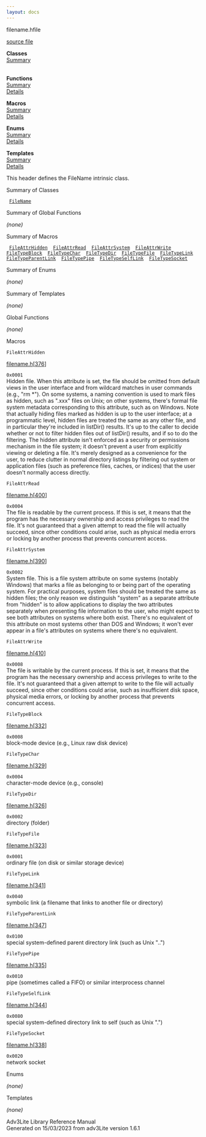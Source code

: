```yaml
---
layout: docs
---
```

<span class="title">filename.h</span><span class="type">file</span>

[source file](../source/filename.h.html)

**Classes**  
[Summary](#_ClassSummary_)  
 

**Functions**  
[Summary](#_FunctionSummary_)  
[Details](#_Functions_)

**Macros**  
[Summary](#_MacroSummary_)  
[Details](#_Macros_)

**Enums**  
[Summary](#_EnumSummary_)  
[Details](#_Enums_)

**Templates**  
[Summary](#_TemplateSummary_)  
[Details](#_Templates_)

<div class="fdesc">

This header defines the FileName intrinsic class.

</div>

<span id="_ClassSummary_"></span>

<div class="mjhd">

<span class="hdln">Summary of Classes</span>  

</div>

` `[`FileName`](../object/FileName.html)`  `
<span id="FunctionSummary_"></span>

<div class="mjhd">

<span class="hdln">Summary of Global Functions</span>  

</div>

*(none)* <span id="_MacroSummary_"></span>

<div class="mjhd">

<span class="hdln">Summary of Macros</span>  

</div>

` `[`FileAttrHidden`](#FileAttrHidden)`  `[`FileAttrRead`](#FileAttrRead)`  `[`FileAttrSystem`](#FileAttrSystem)`  `[`FileAttrWrite`](#FileAttrWrite)`  `[`FileTypeBlock`](#FileTypeBlock)`  `[`FileTypeChar`](#FileTypeChar)`  `[`FileTypeDir`](#FileTypeDir)`  `[`FileTypeFile`](#FileTypeFile)`  `[`FileTypeLink`](#FileTypeLink)`  `[`FileTypeParentLink`](#FileTypeParentLink)`  `[`FileTypePipe`](#FileTypePipe)`  `[`FileTypeSelfLink`](#FileTypeSelfLink)`  `[`FileTypeSocket`](#FileTypeSocket)`  `

<span id="_EnumSummary_"></span>

<div class="mjhd">

<span class="hdln">Summary of Enums</span>  

</div>

*(none)* <span id="_TemplateSummary_"></span>

<div class="mjhd">

<span class="hdln">Summary of Templates</span>  

</div>

*(none)* <span id="_Functions_"></span>

<div class="mjhd">

<span class="hdln">Global Functions</span>  

</div>

*(none)* <span id="_Macros_"></span>

<div class="mjhd">

<span class="hdln">Macros</span>  

</div>

<span id="FileAttrHidden"></span>

`FileAttrHidden`

[filename.h](../file/filename.h.html)\[[376](../source/filename.h.html#376)\]

<div class="desc">

`0x0001`  
Hidden file. When this attribute is set, the file should be omitted from
default views in the user interface and from wildcard matches in user
commands (e.g., "rm \*"). On some systems, a naming convention is used
to mark files as hidden, such as ".xxx" files on Unix; on other systems,
there's formal file system metadata corresponding to this attribute,
such as on Windows. Note that actually hiding files marked as hidden is
up to the user interface; at a programmatic level, hidden files are
treated the same as any other file, and in particular they're included
in listDir() results. It's up to the caller to decide whether or not to
filter hidden files out of listDir() results, and if so to do the
filtering. The hidden attribute isn't enforced as a security or
permissions mechanism in the file system; it doesn't prevent a user from
explicitly viewing or deleting a file. It's merely designed as a
convenience for the user, to reduce clutter in normal directory listings
by filtering out system or application files (such as preference files,
caches, or indices) that the user doesn't normally access directly.

</div>

<span id="FileAttrRead"></span>

`FileAttrRead`

[filename.h](../file/filename.h.html)\[[400](../source/filename.h.html#400)\]

<div class="desc">

`0x0004`  
The file is readable by the current process. If this is set, it means
that the program has the necessary ownership and access privileges to
read the file. It's not guaranteed that a given attempt to read the file
will actually succeed, since other conditions could arise, such as
physical media errors or locking by another process that prevents
concurrent access.

</div>

<span id="FileAttrSystem"></span>

`FileAttrSystem`

[filename.h](../file/filename.h.html)\[[390](../source/filename.h.html#390)\]

<div class="desc">

`0x0002`  
System file. This is a file system attribute on some systems (notably
Windows) that marks a file as belonging to or being part of the
operating system. For practical purposes, system files should be treated
the same as hidden files; the only reason we distinguish "system" as a
separate attribute from "hidden" is to allow applications to display the
two attributes separately when presenting file information to the user,
who might expect to see both attributes on systems where both exist.
There's no equivalent of this attribute on most systems other than DOS
and Windows; it won't ever appear in a file's attributes on systems
where there's no equivalent.

</div>

<span id="FileAttrWrite"></span>

`FileAttrWrite`

[filename.h](../file/filename.h.html)\[[410](../source/filename.h.html#410)\]

<div class="desc">

`0x0008`  
The file is writable by the current process. If this is set, it means
that the program has the necessary ownership and access privileges to
write to the file. It's not guaranteed that a given attempt to write to
the file will actually succeed, since other conditions could arise, such
as insufficient disk space, physical media errors, or locking by another
process that prevents concurrent access.

</div>

<span id="FileTypeBlock"></span>

`FileTypeBlock`

[filename.h](../file/filename.h.html)\[[332](../source/filename.h.html#332)\]

<div class="desc">

`0x0008`  
block-mode device (e.g., Linux raw disk device)

</div>

<span id="FileTypeChar"></span>

`FileTypeChar`

[filename.h](../file/filename.h.html)\[[329](../source/filename.h.html#329)\]

<div class="desc">

`0x0004`  
character-mode device (e.g., console)

</div>

<span id="FileTypeDir"></span>

`FileTypeDir`

[filename.h](../file/filename.h.html)\[[326](../source/filename.h.html#326)\]

<div class="desc">

`0x0002`  
directory (folder)

</div>

<span id="FileTypeFile"></span>

`FileTypeFile`

[filename.h](../file/filename.h.html)\[[323](../source/filename.h.html#323)\]

<div class="desc">

`0x0001`  
ordinary file (on disk or similar storage device)

</div>

<span id="FileTypeLink"></span>

`FileTypeLink`

[filename.h](../file/filename.h.html)\[[341](../source/filename.h.html#341)\]

<div class="desc">

`0x0040`  
symbolic link (a filename that links to another file or directory)

</div>

<span id="FileTypeParentLink"></span>

`FileTypeParentLink`

[filename.h](../file/filename.h.html)\[[347](../source/filename.h.html#347)\]

<div class="desc">

`0x0100`  
special system-defined parent directory link (such as Unix "..")

</div>

<span id="FileTypePipe"></span>

`FileTypePipe`

[filename.h](../file/filename.h.html)\[[335](../source/filename.h.html#335)\]

<div class="desc">

`0x0010`  
pipe (sometimes called a FIFO) or similar interprocess channel

</div>

<span id="FileTypeSelfLink"></span>

`FileTypeSelfLink`

[filename.h](../file/filename.h.html)\[[344](../source/filename.h.html#344)\]

<div class="desc">

`0x0080`  
special system-defined directory link to self (such as Unix ".")

</div>

<span id="FileTypeSocket"></span>

`FileTypeSocket`

[filename.h](../file/filename.h.html)\[[338](../source/filename.h.html#338)\]

<div class="desc">

`0x0020`  
network socket

</div>

<span id="_Enums_"></span>

<div class="mjhd">

<span class="hdln">Enums</span>  

</div>

*(none)* <span id="_Templates_"></span>

<div class="mjhd">

<span class="hdln">Templates</span>  

</div>

*(none)*

<div class="ftr">

Adv3Lite Library Reference Manual  
Generated on 15/03/2023 from adv3Lite version 1.6.1

</div>
